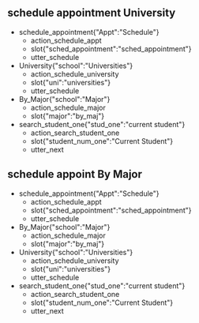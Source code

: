 ## schedule appointment University
* schedule_appointment{"Appt":"Schedule"}
  - action_schedule_appt
  - slot{"sched_appointment":"sched_appointment"}
  - utter_schedule
* University{"school":"Universities"}
  - action_schedule_university
  - slot{"uni":"universities"}
  - utter_schedule
* By_Major{"school":"Major"}
  - action_schedule_major
  - slot{"major":"by_maj"}
* search_student_one{"stud_one":"current student"}
  - action_search_student_one
  - slot{"student_num_one":"Current Student"}
  - utter_next

## schedule appoint By Major
* schedule_appointment{"Appt":"Schedule"}
  - action_schedule_appt
  - slot{"sched_appointment":"sched_appointment"}
  - utter_schedule
* By_Major{"school":"Major"}
  - action_schedule_major
  - slot{"major":"by_maj"}
* University{"school":"Universities"}
  - action_schedule_university
  - slot{"uni":"universities"}
  - utter_schedule
* search_student_one{"stud_one":"current student"}
  - action_search_student_one
  - slot{"student_num_one":"Current Student"}
  - utter_next
<!-- 
## schedule by major -- computer Science

* CompSci{"Appt":"Computer Science"}
  - action_compsci
  - utter_schedule_bymajor -->
